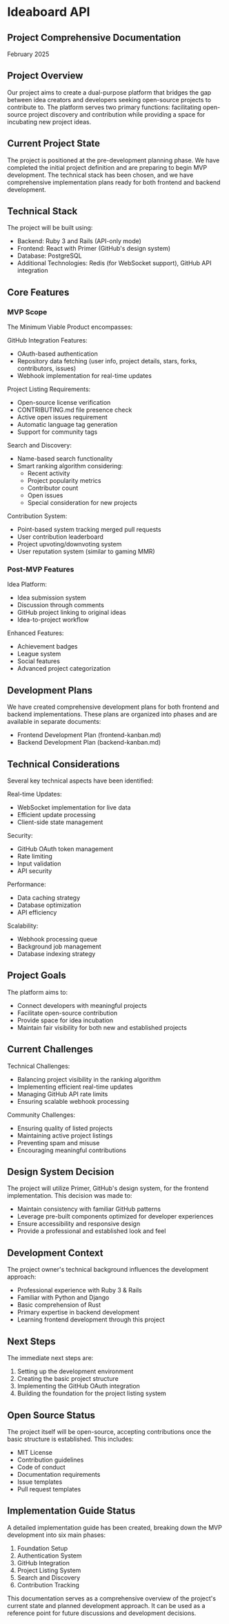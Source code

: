 # Ideaboard API

## Project Comprehensive Documentation
February 2025

## Project Overview

Our project aims to create a dual-purpose platform that bridges the gap between idea creators and developers seeking open-source projects to contribute to. The platform serves two primary functions: facilitating open-source project discovery and contribution while providing a space for incubating new project ideas.

## Current Project State

The project is positioned at the pre-development planning phase. We have completed the initial project definition and are preparing to begin MVP development. The technical stack has been chosen, and we have comprehensive implementation plans ready for both frontend and backend development.

## Technical Stack

The project will be built using:
- Backend: Ruby 3 and Rails (API-only mode)
- Frontend: React with Primer (GitHub's design system)
- Database: PostgreSQL
- Additional Technologies: Redis (for WebSocket support), GitHub API integration

## Core Features

### MVP Scope

The Minimum Viable Product encompasses:

GitHub Integration Features:
- OAuth-based authentication
- Repository data fetching (user info, project details, stars, forks, contributors, issues)
- Webhook implementation for real-time updates

Project Listing Requirements:
- Open-source license verification
- CONTRIBUTING.md file presence check
- Active open issues requirement
- Automatic language tag generation
- Support for community tags

Search and Discovery:
- Name-based search functionality
- Smart ranking algorithm considering:
  - Recent activity
  - Project popularity metrics
  - Contributor count
  - Open issues
  - Special consideration for new projects

Contribution System:
- Point-based system tracking merged pull requests
- User contribution leaderboard
- Project upvoting/downvoting system
- User reputation system (similar to gaming MMR)

### Post-MVP Features

Idea Platform:
- Idea submission system
- Discussion through comments
- GitHub project linking to original ideas
- Idea-to-project workflow

Enhanced Features:
- Achievement badges
- League system
- Social features
- Advanced project categorization

## Development Plans

We have created comprehensive development plans for both frontend and backend implementations. These plans are organized into phases and are available in separate documents:
- Frontend Development Plan (frontend-kanban.md)
- Backend Development Plan (backend-kanban.md)

## Technical Considerations

Several key technical aspects have been identified:

Real-time Updates:
- WebSocket implementation for live data
- Efficient update processing
- Client-side state management

Security:
- GitHub OAuth token management
- Rate limiting
- Input validation
- API security

Performance:
- Data caching strategy
- Database optimization
- API efficiency

Scalability:
- Webhook processing queue
- Background job management
- Database indexing strategy

## Project Goals

The platform aims to:
- Connect developers with meaningful projects
- Facilitate open-source contribution
- Provide space for idea incubation
- Maintain fair visibility for both new and established projects

## Current Challenges

Technical Challenges:
- Balancing project visibility in the ranking algorithm
- Implementing efficient real-time updates
- Managing GitHub API rate limits
- Ensuring scalable webhook processing

Community Challenges:
- Ensuring quality of listed projects
- Maintaining active project listings
- Preventing spam and misuse
- Encouraging meaningful contributions

## Design System Decision

The project will utilize Primer, GitHub's design system, for the frontend implementation. This decision was made to:
- Maintain consistency with familiar GitHub patterns
- Leverage pre-built components optimized for developer experiences
- Ensure accessibility and responsive design
- Provide a professional and established look and feel

## Development Context

The project owner's technical background influences the development approach:
- Professional experience with Ruby 3 & Rails
- Familiar with Python and Django
- Basic comprehension of Rust
- Primary expertise in backend development
- Learning frontend development through this project

## Next Steps

The immediate next steps are:
1. Setting up the development environment
2. Creating the basic project structure
3. Implementing the GitHub OAuth integration
4. Building the foundation for the project listing system

## Open Source Status

The project itself will be open-source, accepting contributions once the basic structure is established. This includes:
- MIT License
- Contribution guidelines
- Code of conduct
- Documentation requirements
- Issue templates
- Pull request templates

## Implementation Guide Status

A detailed implementation guide has been created, breaking down the MVP development into six main phases:
1. Foundation Setup
2. Authentication System
3. GitHub Integration
4. Project Listing System
5. Search and Discovery
6. Contribution Tracking

This documentation serves as a comprehensive overview of the project's current state and planned development approach. It can be used as a reference point for future discussions and development decisions.
